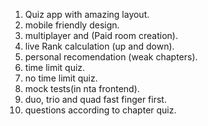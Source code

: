 1. Quiz app with amazing layout.
2. mobile friendly design.
3. multiplayer and (Paid room creation).
4. live Rank calculation (up and down).
5. personal recomendation (weak chapters).
6. time limit quiz.
7. no time limit quiz.
8. mock tests(in nta frontend).
9. duo, trio and quad fast finger first.
10. questions according to chapter quiz.
